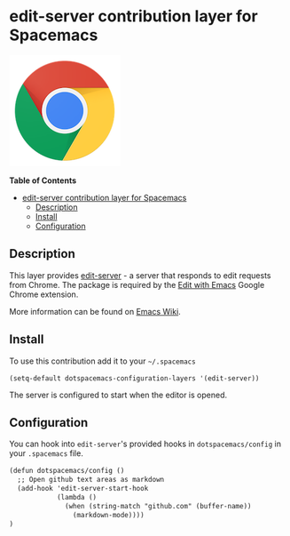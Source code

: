 # edit-server contribution layer for Spacemacs

![logo](img/chrome.png)

<!-- markdown-toc start - Don't edit this section. Run M-x markdown-toc/generate-toc again -->
**Table of Contents**

- [edit-server contribution layer for Spacemacs](#edit-server-contribution-layer-for-spacemacs)
    - [Description](#description)
    - [Install](#install)
    - [Configuration](#configuration)

<!-- markdown-toc end -->

## Description

This layer provides [edit-server](http://melpa.org/#/edit-server) - a server that responds to edit requests from Chrome. The package is required by the [Edit with Emacs](https://chrome.google.com/webstore/detail/edit-with-emacs/ljobjlafonikaiipfkggjbhkghgicgoh) Google Chrome extension.

More information can be found on [Emacs Wiki](http://www.emacswiki.org/emacs/Edit_with_Emacs).

## Install

To use this contribution add it to your `~/.spacemacs`

```elisp
(setq-default dotspacemacs-configuration-layers '(edit-server))
```

The server is configured to start when the editor is opened.

## Configuration

You can hook into `edit-server`'s provided hooks in `dotspacemacs/config` in your `.spacemacs` file.

```elisp
(defun dotspacemacs/config ()
  ;; Open github text areas as markdown
  (add-hook 'edit-server-start-hook
            (lambda ()
              (when (string-match "github.com" (buffer-name))
                (markdown-mode))))
)
```
